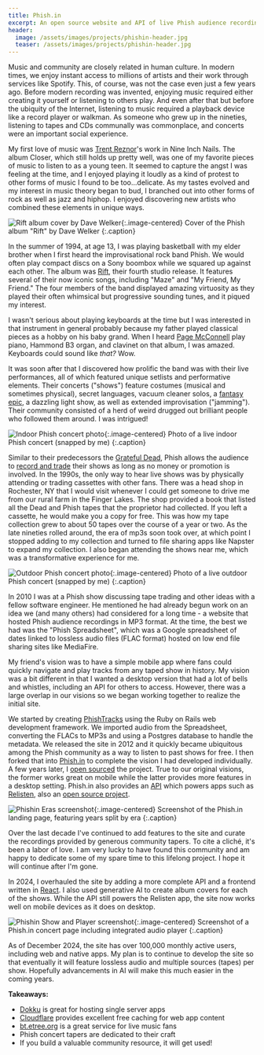 ```yaml
---
title: Phish.in
excerpt: An open source website and API of live Phish audience recordings
header:
  image: /assets/images/projects/phishin-header.jpg
  teaser: /assets/images/projects/phishin-header.jpg
---
```


Music and community are closely related in human culture. In modern times, we enjoy instant access to millions of artists and their work through services like Spotify. This, of course, was not the case even just a few years ago. Before modern recording was invented, enjoying music required either creating it yourself or listening to others play. And even after that but before the ubiquity of the Internet, listening to music required a playback device like a record player or walkman. As someone who grew up in the nineties, listening to tapes and CDs communally was commonplace, and concerts were an important social experience.

My first love of music was [Trent Reznor](https://en.wikipedia.org/wiki/Trent_Reznor)'s work in Nine Inch Nails. The album Closer, which still holds up pretty well, was one of my favorite pieces of music to listen to as a young teen. It seemed to capture the angst I was feeling at the time, and I enjoyed playing it loudly as a kind of protest to other forms of music I found to be too...delicate. As my tastes evolved and my interest in music theory began to bud, I branched out into other forms of rock as well as jazz and hiphop. I enjoyed discovering new artists who combined these elements in unique ways.

![Rift album cover by Dave Welker](/assets/images/projects/phishin/rift-dave-welker.jpg){:.image-centered}
Cover of the Phish album "Rift" by Dave Welker
{:.caption}

In the summer of 1994, at age 13, I was playing basketball with my elder brother when I first heard the improvisational rock band Phish. We would often play compact discs on a Sony boombox while we squared up against each other. The album was [Rift](https://en.wikipedia.org/wiki/Rift_(album)), their fourth studio release. It features several of their now iconic songs, including "Maze" and "My Friend, My Friend." The four members of the band displayed amazing virtuosity as they played their often whimsical but progressive sounding tunes, and it piqued my interest.

I wasn't serious about playing keyboards at the time but I was interested in that instrument in general probably because my father played classical pieces as a hobby on his baby grand. When I heard [Page McConnell](https://en.wikipedia.org/wiki/Page_McConnell) play piano, Hammond B3 organ, and clavinet on that album, I was amazed. Keyboards could sound like _that?_ Wow.

It was soon after that I discovered how prolific the band was with their live performances, all of which featured unique setlists and performative elements. Their concerts ("shows") feature costumes (musical and sometimes physical), secret languages, vacuum cleaner solos, a [fantasy epic](https://en.wikipedia.org/wiki/Gamehendge), a dazzling light show, as well as extended improvisation ("jamming"). Their community consisted of a herd of weird drugged out brilliant people who followed them around. I was intrigued!

![Indoor Phish concert photo](/assets/images/projects/phishin/concert-photo-1.jpg){:.image-centered}
Photo of a live indoor Phish concert (snapped by me)
{:.caption}

Similar to their predecessors the [Grateful Dead](https://en.wikipedia.org/wiki/Grateful_Dead), Phish allows the audience to [record and trade](https://phish.com/faq/#:~:text=Audience%20taping%20at%20Phish%20concerts,the%20exclusive%20property%20of%20Phish.) their shows as long as no money or promotion is involved. In the 1990s, the only way to hear live shows was by physically attending or trading cassettes with other fans. There was a head shop in Rochester, NY that I would visit whenever I could get someone to drive me from our rural farm in the Finger Lakes. The shop provided a book that listed all the Dead and Phish tapes that the proprietor had collected. If you left a cassette, he would make you a copy for free. This was how my tape collection grew to about 50 tapes over the course of a year or two. As the late nineties rolled around, the era of mp3s soon took over, at which point I stopped adding to my collection and turned to file sharing apps like Napster to expand my collection. I also began attending the shows near me, which was a transformative experience for me.

![Outdoor Phish concert photo](/assets/images/projects/phishin/concert-photo-2.jpg){:.image-centered}
Photo of a live outdoor Phish concert (snapped by me)
{:.caption}

In 2010 I was at a Phish show discussing tape trading and other ideas with a fellow software engineer. He mentioned he had already begun work on an idea we (and many others) had considered for a long time - a website that hosted Phish audience recordings in MP3 format. At the time, the best we had was the "Phish Spreadsheet", which was a Google spreadsheet of dates linked to lossless audio files (FLAC format) hosted on low end file sharing sites like MediaFire.

My friend's vision was to have a simple mobile app where fans could quickly navigate and play tracks from any taped show in history. My vision was a bit different in that I wanted a desktop version that had a lot of bells and whistles, including an API for others to access. However, there was a large overlap in our visions so we began working together to realize the initial site.

We started by creating [PhishTracks](https://www.phishtracks.com/) using the Ruby on Rails web development framework. We imported audio from the Spreadsheet, converting the FLACs to MP3s and using a Postgres database to handle the metadata. We released the site in 2012 and it quickly became ubiquitous among the Phish community as a way to listen to past shows for free. I then forked that into [Phish.in](https://phish.in/) to complete the vision I had developed individually. A few years later, I [open sourced](https://github.com/jcraigk/phishin) the project. True to our original visions, the former works great on mobile while the latter provides more features in a desktop setting. Phish.in also provides an [API](https://phish.in/api-docs) which powers apps such as [Relisten](https://relisten.net), also an [open source project](https://github.com/relistennet).

![Phishin Eras screenshot](/assets/images/projects/phishin/eras.jpg){:.image-centered}
Screenshot of the Phish.in landing page, featuring years split by era
{:.caption}

Over the last decade I've continued to add features to the site and curate the recordings provided by generous community tapers. To cite a cliché, it's been a labor of love. I am very lucky to have found this community and am happy to dedicate some of my spare time to this lifelong project. I hope it will continue after I'm gone.

In 2024, I overhauled the site by adding a more complete API and a frontend written in [React](https://en.wikipedia.org/wiki/React_(software)). I also used generative AI to create album covers for each of the shows. While the API still powers the Relisten app, the site now works well on mobile devices as it does on desktop.

![Phishin Show and Player screenshot](/assets/images/projects/phishin/show-and-player.jpg){:.image-centered}
Screenshot of a Phish.in concert page including integrated audio player
{:.caption}

As of December 2024, the site has over 100,000 monthly active users, including web and native apps. My plan is to continue to develop the site so that eventually it will feature lossless audio and multiple sources (tapes) per show. Hopefully advancements in AI will make this much easier in the coming years.

**Takeaways:**
  * [Dokku](https://dokku.com/) is great for hosting single server apps
  * [Cloudflare](https://www.cloudflare.com/) provides excellent free caching for web app content
  * [bt.etree.org](https://bt.etree.org/) is a great service for live music fans
  * Phish concert tapers are dedicated to their craft
  * If you build a valuable community resource, it will get used!
